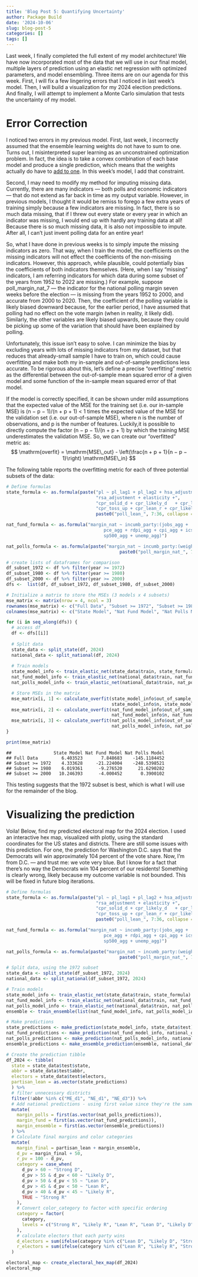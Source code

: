 ```yaml
---
title: 'Blog Post 5: Quantifying Uncertainty'
author: Package Build
date: '2024-10-06'
slug: blog-post-5
categories: []
tags: []
---
```


<link href="{{< blogdown/postref >}}index_files/htmltools-fill/fill.css" rel="stylesheet" />
<script src="{{< blogdown/postref >}}index_files/htmlwidgets/htmlwidgets.js"></script>
<script src="{{< blogdown/postref >}}index_files/plotly-binding/plotly.js"></script>
<script src="{{< blogdown/postref >}}index_files/typedarray/typedarray.min.js"></script>
<script src="{{< blogdown/postref >}}index_files/jquery/jquery.min.js"></script>
<link href="{{< blogdown/postref >}}index_files/crosstalk/css/crosstalk.min.css" rel="stylesheet" />
<script src="{{< blogdown/postref >}}index_files/crosstalk/js/crosstalk.min.js"></script>
<link href="{{< blogdown/postref >}}index_files/plotly-htmlwidgets-css/plotly-htmlwidgets.css" rel="stylesheet" />
<script src="{{< blogdown/postref >}}index_files/plotly-main/plotly-latest.min.js"></script>

Last week, I finally completed the full extent of my model architecture! We have now incorporated most of the data that we will use in our final model, multiple layers of prediction using an elastic net regression with optimized parameters, and model ensembling. Three items are on our agenda for this week. First, I will fix a few lingering errors that I noticed in last week’s model. Then, I will build a visualization for my 2024 election predictions. And finally, I will attempt to implement a Monte Carlo simulation that tests the uncertainty of my model.

# Error Correction

I noticed two errors in my previous model. First, last week, I incorrectly assumed that the ensemble learning weights do not have to sum to one. Turns out, I misinterpreted super learning as an unconstrained optimization problem. In fact, the idea is to take a convex combination of each base model and produce a single prediction, which means that the weights actually do have to [add to one](https://www.degruyter.com/document/doi/10.2202/1544-6115.1309/html?lang=en). In this week’s model, I add that constraint.

Second, I may need to modify my method for imputing missing data. Currently, there are many indicators — both polls and economic indicators — that do not extend as far back in time as my output variable. However, in previous models, I thought it would be remiss to forego a few extra years of training simply because a few indicators are missing. In fact, there is so much data missing, that if I threw out every state or every year in which an indicator was missing, I would end up with hardly any training data at all! Because there is so much missing data, it is also not impossible to impute. After all, I can’t just invent polling data for an entire year!

So, what I have done in previous weeks is to simply impute the missing indicators as zero. That way, when I train the model, the coefficients on the missing indicators will not effect the coefficients of the non-missing indicators. However, this approach, while plausible, could potentially bias the coefficients of both indicators themselves. (Here, when I say “missing” indicators, I am referring indicators for which data during some subset of the years from 1952 to 2022 are missing.) For example, suppose poll_margin_nat_7 — the indicator for the national polling margin seven weeks before the election — is missing from the years 1952 to 2000, and accurate from 2000 to 2020. Then, the coefficient of the polling variable is likely biased downward because, for the earlier period, I have assumed that polling had no effect on the vote margin (when in reality, it likely did). Similarly, the other variables are likely biased upwards, because they could be picking up some of the variation that should have been explained by polling.

Unfortunately, this issue isn’t easy to solve. I can minimize the bias by excluding years with lots of missing indicators from my dataset, but that reduces that already-small sample I have to train on, which could cause overfitting and make both my in-sample and out-of-sample predictions less accurate. To be rigorous about this, let’s define a precise “overfitting” metric as the differential between the out-of-sample mean squared error of a given model and some function of the in-sample mean squared error of that model.

If the model is correctly specified, it can be shown under mild assumptions that the expected value of the MSE for the training set (i.e. our in-sample MSE) is (n − p − 1)/(n + p + 1) \< 1 times the expected value of the MSE for the validation set (i.e. our out-of-sample MSE), where n is the number of observations, and p is the number of features. Luckily,it is possible to directly compute the factor (n − p − 1)/(n + p + 1) by which the training MSE underestimates the validation MSE. So, we can create our “overfitted” metric as:
$$
\mathrm{overfit} = \mathrm{MSE\_out} - \left(\frac{n + p + 1}{n − p − 1}\right) \mathrm{MSE\_in}
$$

The following table reports the overfitting metric for each of three potential subsets of the data:

``` r
# Define formulas
state_formula <- as.formula(paste("pl ~ pl_lag1 + pl_lag2 + hsa_adjustment +",
                                  "rsa_adjustment + elasticity +", 
                                  "cpr_solid_d + cpr_likely_d	+ cpr_lean_d +", 
                                  "cpr_toss_up + cpr_lean_r + cpr_likely_r	+ cpr_solid_r + ",
                                  paste0("poll_lean_", 7:36, collapse = " + ")))

nat_fund_formula <- as.formula("margin_nat ~ incumb_party:(jobs_agg + 
                                     pce_agg + rdpi_agg + cpi_agg + ics_agg + 
                                     sp500_agg + unemp_agg)")

nat_polls_formula <- as.formula(paste("margin_nat ~ incumb_party:(weighted_avg_approval) + ", 
                                           paste0("poll_margin_nat_", 7:36, collapse = " + ")))

# create lists of dataframes for comparison
df_subset_1972 <- df %>% filter(year >= 1972)
df_subset_1980 <- df %>% filter(year >= 1980)
df_subset_2000 <- df %>% filter(year >= 2000) 
dfs <-  list(df, df_subset_1972, df_subset_1980, df_subset_2000)

# Initialize a matrix to store the MSEs (3 models x 4 subsets)
mse_matrix <- matrix(nrow = 4, ncol = 3)
rownames(mse_matrix) <- c("Full Data", "Subset >= 1972", "Subset >= 1980", "Subset >= 2000")
colnames(mse_matrix) <- c("State Model", "Nat Fund Model", "Nat Polls Model")

for (i in seq_along(dfs)) {
  # access df
  df <- dfs[[i]]
  
  # Split data
  state_data <- split_state(df, 2024)
  national_data <- split_national(df, 2024)
  
  # Train models
  state_model_info <- train_elastic_net(state_data$train, state_formula)
  nat_fund_model_info <- train_elastic_net(national_data$train, nat_fund_formula)
  nat_polls_model_info <- train_elastic_net(national_data$train, nat_polls_formula)

  # Store MSEs in the matrix
  mse_matrix[i, 1] <- calculate_overfit(state_model_info$out_of_sample_mse, state_model_info$in_sample_mse,
                                        state_model_info$n, state_model_info$p)
  mse_matrix[i, 2] <- calculate_overfit(nat_fund_model_info$out_of_sample_mse, nat_fund_model_info$in_sample_mse,
                                        nat_fund_model_info$n, nat_fund_model_info$p)
  mse_matrix[i, 3] <- calculate_overfit(nat_polls_model_info$out_of_sample_mse, nat_polls_model_info$in_sample_mse,
                                        nat_polls_model_info$n, nat_polls_model_info$p)
}

print(mse_matrix)
```

    ##                State Model Nat Fund Model Nat Polls Model
    ## Full Data         6.403523       7.848683    -145.1184452
    ## Subset >= 1972    4.333628     -21.224004    -248.5398521
    ## Subset >= 1980    6.019361      -9.276520      21.6290282
    ## Subset >= 2000   10.246393      -4.000452       0.3900102

This testing suggests that the 1972 subset is best, which is what I will use for the remainder of the blog.

# Visualizing the prediction

Voila! Below, find my predicted electoral map for the 2024 election. I used an interactive hex map, visualized with plotly, using the standard coordinates for the US states and districts. There are still some issues with this prediction. For one, the prediction for Washington D.C. says that the Democrats will win approximately 104 percent of the vote share. Now, I’m from D.C. — and trust me: we vote very blue. But I know for a fact that there’s no way the Democrats win 104 percent of our residents! Something is clearly wrong, likely because my outcome variable is not bounded. This will be fixed in future blog iterations.

``` r
# Define formulas
state_formula <- as.formula(paste("pl ~ pl_lag1 + pl_lag2 + hsa_adjustment +",
                                  "rsa_adjustment + elasticity +", 
                                  "cpr_solid_d + cpr_likely_d	+ cpr_lean_d +", 
                                  "cpr_toss_up + cpr_lean_r + cpr_likely_r	+ cpr_solid_r + ",
                                  paste0("poll_lean_", 7:36, collapse = " + ")))

nat_fund_formula <- as.formula("margin_nat ~ incumb_party:(jobs_agg + 
                                     pce_agg + rdpi_agg + cpi_agg + ics_agg + 
                                     sp500_agg + unemp_agg)")

nat_polls_formula <- as.formula(paste("margin_nat ~ incumb_party:(weighted_avg_approval) + ", 
                                           paste0("poll_margin_nat_", 7:36, collapse = " + ")))

# Split data, using the 1972 subset
state_data <- split_state(df_subset_1972, 2024)
national_data <- split_national(df_subset_1972, 2024)

# Train models
state_model_info <- train_elastic_net(state_data$train, state_formula)
nat_fund_model_info <- train_elastic_net(national_data$train, nat_fund_formula)
nat_polls_model_info <- train_elastic_net(national_data$train, nat_polls_formula)
ensemble <- train_ensemble(list(nat_fund_model_info, nat_polls_model_info))

# Make predictions
state_predictions <- make_prediction(state_model_info, state_data$test)
nat_fund_predictions <- make_prediction(nat_fund_model_info, national_data$test)
nat_polls_predictions <- make_prediction(nat_polls_model_info, national_data$test)
ensemble_predictions <- make_ensemble_prediction(ensemble, national_data$test)

# Create the prediction tibble
df_2024 <- tibble(
  state = state_data$test$state,
  abbr = state_data$test$abbr,
  electors = state_data$test$electors,
  partisan_lean = as.vector(state_predictions)
  ) %>%
  # filter unnecessary districts
  filter(!abbr %in% c("ME_d1", "NE_d1", "NE_d3")) %>% 
  # Add national predictions - using first value since they're the same for all states
  mutate(
    margin_polls = first(as.vector(nat_polls_predictions)),
    margin_fund = first(as.vector(nat_fund_predictions)),
    margin_ensemble = first(as.vector(ensemble_predictions))
  ) %>%
  # Calculate final margins and color categories
  mutate(
    margin_final = partisan_lean + margin_ensemble,
    d_pv = margin_final + 50,
    r_pv = 100 - d_pv,
    category = case_when(
      d_pv > 60 ~ "Strong D",
      d_pv > 55 & d_pv < 60 ~ "Likely D",
      d_pv > 50 & d_pv < 55 ~ "Lean D",
      d_pv > 45 & d_pv < 50 ~ "Lean R",
      d_pv > 40 & d_pv < 45 ~ "Likely R",
      TRUE ~ "Strong R"
    ),
    # Convert color_category to factor with specific ordering
    category = factor(
      category,
      levels = c("Strong R", "Likely R", "Lean R", "Lean D", "Likely D", "Strong D")
    ),
    # calculate electors that each party wins
    d_electors = sum(ifelse(category %in% c("Lean D", "Likely D", "Strong D"), electors, 0)),
    r_electors = sum(ifelse(category %in% c("Lean R", "Likely R", "Strong R"), electors, 0))
  )

electoral_map <- create_electoral_hex_map(df_2024)
electoral_map
```

<div class="plotly html-widget html-fill-item" id="htmlwidget-1" style="width:672px;height:480px;"></div>
<script type="application/json" data-for="htmlwidget-1">{"x":{"visdat":{"13ba4e8975d9":["function () ","plotlyVisDat"],"13ba229821d7":["function () ","data"]},"cur_data":"13ba229821d7","attrs":{"13ba4e8975d9":{"mode":"markers","x":{},"y":{},"marker":{"symbol":"hexagon","size":40,"line":{"color":"white","width":1}},"text":{},"hoverinfo":"text","color":{},"colors":["#e48782","#f0bbb8","#fbeeed","#e5f3fd","#6ac5fe","#0276ab"],"alpha_stroke":1,"sizes":[10,100],"spans":[1,20],"type":"scatter"}},"layout":{"margin":{"b":40,"l":60,"t":25,"r":10},"title":{"text":"2024 Electoral College Prediction","x":0.5,"y":0.94999999999999996},"showlegend":true,"xaxis":{"domain":[0,1],"automargin":true,"showgrid":false,"zeroline":false,"showticklabels":false,"range":[-50,960],"title":""},"yaxis":{"domain":[0,1],"automargin":true,"showgrid":false,"zeroline":false,"showticklabels":false,"range":[0,692.82032302755078],"scaleanchor":"x","scaleratio":1,"title":""},"plot_bgcolor":"white","paper_bgcolor":"white","annotations":[{"text":"AL","x":520,"y":155.88457268119893,"showarrow":false,"font":{"size":12,"color":"black"}},{"text":"AK","x":120,"y":467.65371804359677,"showarrow":false,"font":{"size":12,"color":"black"}},{"text":"AZ","x":80,"y":207.84609690826525,"showarrow":false,"font":{"size":12,"color":"black"}},{"text":"AR","x":400,"y":207.84609690826525,"showarrow":false,"font":{"size":12,"color":"black"}},{"text":"CA","x":80,"y":311.76914536239786,"showarrow":false,"font":{"size":12,"color":"black"}},{"text":"CO","x":200,"y":259.80762113533154,"showarrow":false,"font":{"size":12,"color":"black"}},{"text":"CT","x":880,"y":311.76914536239786,"showarrow":false,"font":{"size":12,"color":"black"}},{"text":"DE","x":840,"y":259.80762113533154,"showarrow":false,"font":{"size":12,"color":"black"}},{"text":"DC","x":720,"y":207.84609690826525,"showarrow":false,"font":{"size":12,"color":"black"}},{"text":"FL","x":640,"y":103.92304845413263,"showarrow":false,"font":{"size":12,"color":"black"}},{"text":"GA","x":600,"y":155.88457268119893,"showarrow":false,"font":{"size":12,"color":"black"}},{"text":"HI","x":0,"y":103.92304845413263,"showarrow":false,"font":{"size":12,"color":"black"}},{"text":"ID","x":160,"y":311.76914536239786,"showarrow":false,"font":{"size":12,"color":"black"}},{"text":"IL","x":480,"y":311.76914536239786,"showarrow":false,"font":{"size":12,"color":"black"}},{"text":"IN","x":560,"y":311.76914536239786,"showarrow":false,"font":{"size":12,"color":"black"}},{"text":"IA","x":400,"y":311.76914536239786,"showarrow":false,"font":{"size":12,"color":"black"}},{"text":"KS","x":320,"y":207.84609690826525,"showarrow":false,"font":{"size":12,"color":"black"}},{"text":"KY","x":520,"y":259.80762113533154,"showarrow":false,"font":{"size":12,"color":"black"}},{"text":"LA","x":360,"y":155.88457268119893,"showarrow":false,"font":{"size":12,"color":"black"}},{"text":"ME","x":920,"y":467.65371804359677,"showarrow":false,"font":{"size":12,"color":"black"}},{"text":"ME_d2","x":880,"y":415.69219381653051,"showarrow":false,"font":{"size":12,"color":"black"}},{"text":"MD","x":760,"y":259.80762113533154,"showarrow":false,"font":{"size":12,"color":"black"}},{"text":"MA","x":840,"y":363.73066958946424,"showarrow":false,"font":{"size":12,"color":"black"}},{"text":"MI","x":600,"y":363.73066958946424,"showarrow":false,"font":{"size":12,"color":"black"}},{"text":"MN","x":360,"y":363.73066958946424,"showarrow":false,"font":{"size":12,"color":"black"}},{"text":"MS","x":440,"y":155.88457268119893,"showarrow":false,"font":{"size":12,"color":"black"}},{"text":"MO","x":440,"y":259.80762113533154,"showarrow":false,"font":{"size":12,"color":"black"}},{"text":"MT","x":200,"y":363.73066958946424,"showarrow":false,"font":{"size":12,"color":"black"}},{"text":"NE","x":280,"y":259.80762113533154,"showarrow":false,"font":{"size":12,"color":"black"}},{"text":"NE_d2","x":360,"y":259.80762113533154,"showarrow":false,"font":{"size":12,"color":"black"}},{"text":"NV","x":120,"y":259.80762113533154,"showarrow":false,"font":{"size":12,"color":"black"}},{"text":"NH","x":800,"y":415.69219381653051,"showarrow":false,"font":{"size":12,"color":"black"}},{"text":"NJ","x":800,"y":311.76914536239786,"showarrow":false,"font":{"size":12,"color":"black"}},{"text":"NM","x":240,"y":207.84609690826525,"showarrow":false,"font":{"size":12,"color":"black"}},{"text":"NY","x":760,"y":363.73066958946424,"showarrow":false,"font":{"size":12,"color":"black"}},{"text":"NC","x":560,"y":207.84609690826525,"showarrow":false,"font":{"size":12,"color":"black"}},{"text":"ND","x":280,"y":363.73066958946424,"showarrow":false,"font":{"size":12,"color":"black"}},{"text":"OH","x":640,"y":311.76914536239786,"showarrow":false,"font":{"size":12,"color":"black"}},{"text":"OK","x":280,"y":155.88457268119893,"showarrow":false,"font":{"size":12,"color":"black"}},{"text":"OR","x":120,"y":363.73066958946424,"showarrow":false,"font":{"size":12,"color":"black"}},{"text":"PA","x":720,"y":311.76914536239786,"showarrow":false,"font":{"size":12,"color":"black"}},{"text":"RI","x":920,"y":363.73066958946424,"showarrow":false,"font":{"size":12,"color":"black"}},{"text":"SC","x":640,"y":207.84609690826525,"showarrow":false,"font":{"size":12,"color":"black"}},{"text":"SD","x":320,"y":311.76914536239786,"showarrow":false,"font":{"size":12,"color":"black"}},{"text":"TN","x":480,"y":207.84609690826525,"showarrow":false,"font":{"size":12,"color":"black"}},{"text":"TX","x":240,"y":103.92304845413263,"showarrow":false,"font":{"size":12,"color":"black"}},{"text":"UT","x":160,"y":207.84609690826525,"showarrow":false,"font":{"size":12,"color":"black"}},{"text":"VT","x":720,"y":415.69219381653051,"showarrow":false,"font":{"size":12,"color":"black"}},{"text":"VA","x":680,"y":259.80762113533154,"showarrow":false,"font":{"size":12,"color":"black"}},{"text":"WA","x":80,"y":415.69219381653051,"showarrow":false,"font":{"size":12,"color":"black"}},{"text":"WV","x":600,"y":259.80762113533154,"showarrow":false,"font":{"size":12,"color":"black"}},{"text":"WI","x":440,"y":363.73066958946424,"showarrow":false,"font":{"size":12,"color":"black"}},{"text":"WY","x":240,"y":311.76914536239786,"showarrow":false,"font":{"size":12,"color":"black"}},{"x":0.5,"y":-0.10000000000000001,"text":"Democratic EVs: 226 | Republican EVs: 309","showarrow":false,"xref":"paper","yref":"paper","font":{"size":14}}],"hovermode":"closest"},"source":"A","config":{"modeBarButtonsToAdd":["hoverclosest","hovercompare"],"showSendToCloud":false},"data":[{"mode":"markers","x":[520,120,400,160,560,400,320,520,360,440,440,200,280,280,640,280,640,320,480,160,600,240],"y":[155.88457268119893,467.65371804359677,207.84609690826525,311.76914536239786,311.76914536239786,311.76914536239786,207.84609690826525,259.80762113533154,155.88457268119893,155.88457268119893,259.80762113533154,363.73066958946424,259.80762113533154,363.73066958946424,311.76914536239786,155.88457268119893,207.84609690826525,311.76914536239786,207.84609690826525,207.84609690826525,259.80762113533154,311.76914536239786],"marker":{"color":"rgba(228,135,130,1)","symbol":"hexagon","size":40,"line":{"color":"white","width":1}},"text":["AL<br />Votes: 9<br />Dem: 27.9%<br />Rep: 72.1%","AK<br />Votes: 3<br />Dem: 37.0%<br />Rep: 63.0%","AR<br />Votes: 6<br />Dem: 25.2%<br />Rep: 74.8%","ID<br />Votes: 4<br />Dem: 22.7%<br />Rep: 77.3%","IN<br />Votes: 11<br />Dem: 34.3%<br />Rep: 65.7%","IA<br />Votes: 6<br />Dem: 39.7%<br />Rep: 60.3%","KS<br />Votes: 6<br />Dem: 35.2%<br />Rep: 64.8%","KY<br />Votes: 8<br />Dem: 27.3%<br />Rep: 72.7%","LA<br />Votes: 8<br />Dem: 32.7%<br />Rep: 67.3%","MS<br />Votes: 6<br />Dem: 34.4%<br />Rep: 65.6%","MO<br />Votes: 10<br />Dem: 35.0%<br />Rep: 65.0%","MT<br />Votes: 4<br />Dem: 33.7%<br />Rep: 66.3%","NE<br />Votes: 2<br />Dem: 31.7%<br />Rep: 68.3%","ND<br />Votes: 3<br />Dem: 20.8%<br />Rep: 79.2%","OH<br />Votes: 17<br />Dem: 38.3%<br />Rep: 61.7%","OK<br />Votes: 7<br />Dem: 21.6%<br />Rep: 78.4%","SC<br />Votes: 9<br />Dem: 37.9%<br />Rep: 62.1%","SD<br />Votes: 3<br />Dem: 26.5%<br />Rep: 73.5%","TN<br />Votes: 11<br />Dem: 29.2%<br />Rep: 70.8%","UT<br />Votes: 6<br />Dem: 29.4%<br />Rep: 70.6%","WV<br />Votes: 4<br />Dem: 17.8%<br />Rep: 82.2%","WY<br />Votes: 3<br />Dem: 12.9%<br />Rep: 87.1%"],"hoverinfo":["text","text","text","text","text","text","text","text","text","text","text","text","text","text","text","text","text","text","text","text","text","text"],"type":"scatter","name":"Strong R","textfont":{"color":"rgba(228,135,130,1)"},"error_y":{"color":"rgba(228,135,130,1)"},"error_x":{"color":"rgba(228,135,130,1)"},"line":{"color":"rgba(228,135,130,1)"},"xaxis":"x","yaxis":"y","frame":null},{"mode":"markers","x":[640,560,240],"y":[103.92304845413263,207.84609690826525,103.92304845413263],"marker":{"color":"rgba(240,187,184,1)","symbol":"hexagon","size":40,"line":{"color":"white","width":1}},"text":["FL<br />Votes: 30<br />Dem: 42.9%<br />Rep: 57.1%","NC<br />Votes: 16<br />Dem: 44.7%<br />Rep: 55.3%","TX<br />Votes: 40<br />Dem: 40.5%<br />Rep: 59.5%"],"hoverinfo":["text","text","text"],"type":"scatter","name":"Likely R","textfont":{"color":"rgba(240,187,184,1)"},"error_y":{"color":"rgba(240,187,184,1)"},"error_x":{"color":"rgba(240,187,184,1)"},"line":{"color":"rgba(240,187,184,1)"},"xaxis":"x","yaxis":"y","frame":null},{"mode":"markers","x":[80,600,600,120,720,440],"y":[207.84609690826525,155.88457268119893,363.73066958946424,259.80762113533154,311.76914536239786,363.73066958946424],"marker":{"color":"rgba(251,238,237,1)","symbol":"hexagon","size":40,"line":{"color":"white","width":1}},"text":["AZ<br />Votes: 11<br />Dem: 45.9%<br />Rep: 54.1%","GA<br />Votes: 16<br />Dem: 46.0%<br />Rep: 54.0%","MI<br />Votes: 15<br />Dem: 48.3%<br />Rep: 51.7%","NV<br />Votes: 6<br />Dem: 47.1%<br />Rep: 52.9%","PA<br />Votes: 19<br />Dem: 47.2%<br />Rep: 52.8%","WI<br />Votes: 10<br />Dem: 46.8%<br />Rep: 53.2%"],"hoverinfo":["text","text","text","text","text","text"],"type":"scatter","name":"Lean R","textfont":{"color":"rgba(251,238,237,1)"},"error_y":{"color":"rgba(251,238,237,1)"},"error_x":{"color":"rgba(251,238,237,1)"},"line":{"color":"rgba(251,238,237,1)"},"xaxis":"x","yaxis":"y","frame":null},{"mode":"markers","x":[200,880,360,360,800,240,680],"y":[259.80762113533154,415.69219381653051,363.73066958946424,259.80762113533154,415.69219381653051,207.84609690826525,259.80762113533154],"marker":{"color":"rgba(229,243,253,1)","symbol":"hexagon","size":40,"line":{"color":"white","width":1}},"text":["CO<br />Votes: 10<br />Dem: 54.9%<br />Rep: 45.1%","ME_d2<br />Votes: 1<br />Dem: 51.3%<br />Rep: 48.7%","MN<br />Votes: 10<br />Dem: 51.8%<br />Rep: 48.2%","NE_d2<br />Votes: 1<br />Dem: 50.5%<br />Rep: 49.5%","NH<br />Votes: 4<br />Dem: 52.3%<br />Rep: 47.7%","NM<br />Votes: 5<br />Dem: 53.8%<br />Rep: 46.2%","VA<br />Votes: 13<br />Dem: 54.6%<br />Rep: 45.4%"],"hoverinfo":["text","text","text","text","text","text","text"],"type":"scatter","name":"Lean D","textfont":{"color":"rgba(229,243,253,1)"},"error_y":{"color":"rgba(229,243,253,1)"},"error_x":{"color":"rgba(229,243,253,1)"},"line":{"color":"rgba(229,243,253,1)"},"xaxis":"x","yaxis":"y","frame":null},{"mode":"markers","x":[480,800,120,80],"y":[311.76914536239786,311.76914536239786,363.73066958946424,415.69219381653051],"marker":{"color":"rgba(106,197,254,1)","symbol":"hexagon","size":40,"line":{"color":"white","width":1}},"text":["IL<br />Votes: 19<br />Dem: 58.6%<br />Rep: 41.4%","NJ<br />Votes: 14<br />Dem: 58.3%<br />Rep: 41.7%","OR<br />Votes: 8<br />Dem: 57.0%<br />Rep: 43.0%","WA<br />Votes: 12<br />Dem: 59.2%<br />Rep: 40.8%"],"hoverinfo":["text","text","text","text"],"type":"scatter","name":"Likely D","textfont":{"color":"rgba(106,197,254,1)"},"error_y":{"color":"rgba(106,197,254,1)"},"error_x":{"color":"rgba(106,197,254,1)"},"line":{"color":"rgba(106,197,254,1)"},"xaxis":"x","yaxis":"y","frame":null},{"mode":"markers","x":[80,880,840,720,0,920,760,840,760,920,720],"y":[311.76914536239786,311.76914536239786,259.80762113533154,207.84609690826525,103.92304845413263,467.65371804359677,259.80762113533154,363.73066958946424,363.73066958946424,363.73066958946424,415.69219381653051],"marker":{"color":"rgba(2,118,171,1)","symbol":"hexagon","size":40,"line":{"color":"white","width":1}},"text":["CA<br />Votes: 54<br />Dem: 71.3%<br />Rep: 28.7%","CT<br />Votes: 7<br />Dem: 61.1%<br />Rep: 38.9%","DE<br />Votes: 3<br />Dem: 60.4%<br />Rep: 39.6%","DC<br />Votes: 3<br />Dem: 109.3%<br />Rep: -9.3%","HI<br />Votes: 4<br />Dem: 66.8%<br />Rep: 33.2%","ME<br />Votes: 2<br />Dem: 62.2%<br />Rep: 37.8%","MD<br />Votes: 10<br />Dem: 70.1%<br />Rep: 29.9%","MA<br />Votes: 11<br />Dem: 69.7%<br />Rep: 30.3%","NY<br />Votes: 28<br />Dem: 63.1%<br />Rep: 36.9%","RI<br />Votes: 4<br />Dem: 61.4%<br />Rep: 38.6%","VT<br />Votes: 3<br />Dem: 70.2%<br />Rep: 29.8%"],"hoverinfo":["text","text","text","text","text","text","text","text","text","text","text"],"type":"scatter","name":"Strong D","textfont":{"color":"rgba(2,118,171,1)"},"error_y":{"color":"rgba(2,118,171,1)"},"error_x":{"color":"rgba(2,118,171,1)"},"line":{"color":"rgba(2,118,171,1)"},"xaxis":"x","yaxis":"y","frame":null}],"highlight":{"on":"plotly_click","persistent":false,"dynamic":false,"selectize":false,"opacityDim":0.20000000000000001,"selected":{"opacity":1},"debounce":0},"shinyEvents":["plotly_hover","plotly_click","plotly_selected","plotly_relayout","plotly_brushed","plotly_brushing","plotly_clickannotation","plotly_doubleclick","plotly_deselect","plotly_afterplot","plotly_sunburstclick"],"base_url":"https://plot.ly"},"evals":[],"jsHooks":[]}</script>

Clearly, this would be a very unfortunate electoral college result for Vice President Kamala Harris, as she loses almost every single swing state.

# Quantifying uncertainty

To determine how uncertain my predictions are, we can run Monte Carlo simulations of the election. For the sake of simplicity for this blog post, we will only run the simulations at the state level, and we will assume the national vote margin is true. Our simulations rely on the fact that each state’s predicted vote margin is actually a normal random variable, with mean centered at the predicted value and a standard deviation of three percent. (Note: this value is arbitrary and hard-coded, but in future weeks we will find a way of endogenizing it, perhaps by using the square root of the variance in the state’s recent voting history as the standard deviation instead.)

Then, following the methodology from the [*Economist*](https://www.economist.com/interactive/us-2024-election/prediction-model/president/how-this-works), we run 10,001 election simulations, recording the total number of electoral college votes each candidate wins in each simulation.

The following graph plots smoothed histograms for the electoral college votes for Harris and Trump respectively

<img src="{{< blogdown/postref >}}index_files/figure-html/unnamed-chunk-7-1.png" width="672" />
From these simulations, Harris wins approximately 1.4 percent of the time, and Trump wins approximately 97.6 percent of the time. (The remaining percent accounts for ties, when both candidates win 269 electoral votes.) Note that the curves plotting Harris’s electoral votes and Trump’s electoral votes are symmetric. This makes sense, because they must sum to 538.
